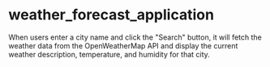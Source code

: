 # weather_forecast_application
When users enter a city name and click the "Search" button, it will fetch the weather data from the OpenWeatherMap API and display the current weather description, temperature, and humidity for that city.
